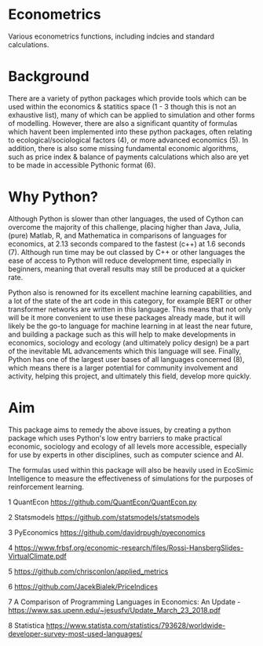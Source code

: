# Econometrics
Various econometrics functions, including indcies and standard calculations.

# Background
There are a variety of python packages which provide tools which can be used within the economics & statitics space (1 - 3 though this is not an exhaustive list), many of which can be applied to simulation and other forms of modelling. However, there are also a significant quantity of formulas which havent been implemented into these python packages, often relating to ecological/sociological factors (4), or more advanced economics (5). In addition, there is also some missing fundamental economic algorithms, such as price index & balance of payments calculations which also are yet to be made in accessible Pythonic format (6). 

# Why Python?
Although Python is slower than other languages, the used of Cython can overcome the majority of this challenge, placing higher than Java, Julia, (pure) Matlab, R, and Mathematica in comparisons of languages for economics, at 2.13 seconds compared to the fastest (c++) at 1.6 seconds (7). Although run time may be out classed by C++ or other languages the ease of access to Python will reduce development time, especially in beginners, meaning that overall results may still be produced at a quicker rate. 

Python also is renowned for its excellent machine learning capabilities, and a lot of the state of the art code in this category, for example BERT or other transformer networks are written in this language. This means that not only will be it more convenient to use these packages already made, but it will likely be the go-to language for machine learning in at least the near future, and building a package such as this will help to make developments in economics, sociology and ecology (and ultimately policy design) be a part of the inevitable ML advancements which this language will see. Finally, Python has one of the largest user bases of all languages concerned (8), which means there is a larger potential for community involvement and activity, helping this project, and ultimately this field, develop more quickly.

# Aim

This package aims to remedy the above issues, by creating a python package which uses Python's low entry barriers to make practical economic, sociology and ecology of all levels more accessible, especially for use by experts in other disciplines, such as computer science and AI.

The formulas used within this package will also be heavily used in EcoSimic Intelligence to measure the effectiveness of simulations for the purposes of reinforcement learning.

1 QuantEcon https://github.com/QuantEcon/QuantEcon.py

2 Statsmodels https://github.com/statsmodels/statsmodels

3 PyEconomics https://github.com/davidrpugh/pyeconomics


4 https://www.frbsf.org/economic-research/files/Rossi-HansbergSlides-VirtualClimate.pdf

5 https://github.com/chrisconlon/applied_metrics


6 https://github.com/JacekBialek/PriceIndices


7 A Comparison of Programming Languages in Economics: An Update - https://www.sas.upenn.edu/~jesusfv/Update_March_23_2018.pdf

8 Statistica https://www.statista.com/statistics/793628/worldwide-developer-survey-most-used-languages/
